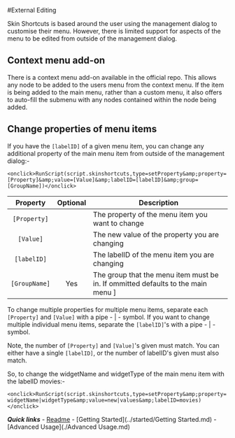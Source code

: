 #External Editing

Skin Shortcuts is based around the user using the management dialog to customise their menu. However, there is limited support for aspects of the menu to be edited from outside of the management dialog.

## Context menu add-on

There is a context menu add-on available in the official repo. This allows any node to be added to the users menu from the context menu. If the item is being added to the main menu, rather than a custom menu, it also offers to auto-fill the submenu with any nodes contained within the node being added.

## Change properties of menu items

If you have the `[labelID]` of a given menu item, you can change any additional property of the main menu item from outside of the management dialog:-

`<onclick>RunScript(script.skinshortcuts,type=setProperty&amp;property=[Property]&amp;value=[Value]&amp;labelID=[labelID]&amp;group=[GroupName])</onclick>`

| Property | Optional | Description |
| :------: | :------: | ----------- |
| `[Property]` |  | The property of the menu item you want to change |
| `[Value]` |  | The new value of the property you are changing |
| `[labelID]` |  | The labelID of the menu item you are changing |
| `[GroupName]` | Yes | The group that the menu item must be in. If ommitted defaults to the main menu ]

To change multiple properties for multiple menu items, separate each `[Property]` and `[Value]` with a pipe - | - symbol. If you want to change multiple individual menu items, separate the `[labelID]`'s with a pipe - | - symbol.

Note, the number of `[Property]` and `[Value]`'s given must match. You can either have a single `[labelID]`, or the number of labelID's given must also match.

So, to change the widgetName and widgetType of the main menu item with the labelID movies:-

`<onclick>RunScript(script.skinshortcuts,type=setProperty&amp;property=widgetName|widgetType&amp;value=new|values&amp;labelID=movies)</onclick>`

***Quick links*** - [Readme](../../../README.md) - [Getting Started](../started/Getting Started.md) - [Advanced Usage](./Advanced Usage.md)